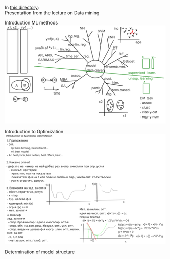 In [this directory](https://github.com/Marchev-Science/summer-school-2021/tree/main/Alexander_Efremov/):  
Presentation from the lecture on Data mining

Introduction ML methods
![](https://github.com/Marchev-Science/summer-school-2021/blob/main/Alexander_Efremov/ML.png)

Introduction to Optimization
![](https://github.com/Marchev-Science/summer-school-2021/blob/main/Alexander_Efremov/IntroToNumericalOptimization_2021.png)

Determination of model structure
<!--![](https://github.com/Marchev-Science/summer-school-2021/blob/main/Alexander_Efremov/IntroToNumericalOptimization_2021.png)-->
